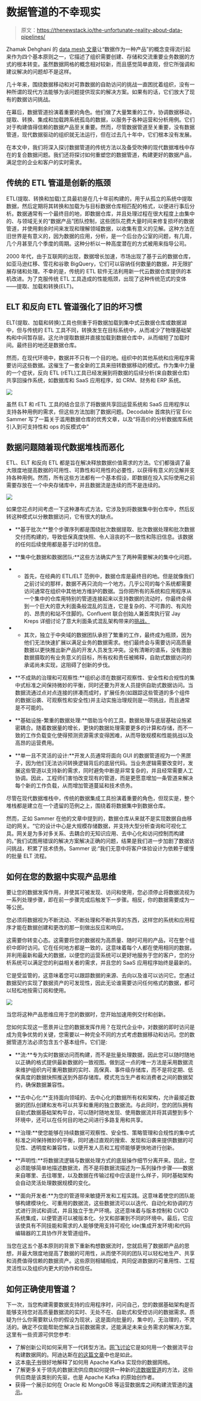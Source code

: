 # 数据管道的不幸现实

> 原文：<https://thenewstack.io/the-unfortunate-reality-about-data-pipelines/>

Zhamak Dehghani 的 [data mesh 文章](https://martinfowler.com/articles/data-mesh-principles.html)让“数据作为一种产品”的概念变得流行起来作为四个基本原则之一，它描述了组织需要创建、存储和交流重要业务数据的方式的根本转变。虽然数据网格的概念相对较新，而且感觉简单直观，但它所强调和建议解决的问题却不是这样。

几十年来，围绕数据移动和对可靠数据的自助访问的挑战一直困扰着组织，没有一种所谓的现代方法能够为该问题提供现实的解决方案。如果有的话，它们放大了现有的数据访问挑战。

在幕后，数据管道扮演着重要的角色。他们做了大量繁重的工作，协调数据移动，提取、转换、集成和加载跨系统孤岛的数据，以服务于各种运营和分析用例。它们对于构建值得信赖的数据产品至关重要。然而，尽管数据管道至关重要，没有数据管道，现代数据驱动的组织就无法运行，但在过去几十年中，它们根本没有发展。

在本文中，我们将深入探讨数据管道的传统方法以及备受吹捧的现代数据堆栈中存在的复合数据问题。我们还将探讨如何重塑您的数据管道，构建更好的数据产品，满足您的企业和客户的实时需求。

## 传统的 ETL 管道是创新的瓶颈

ETL(提取、转换和加载)工具最初是在几十年前构建的，用于从孤立的系统中提取数据，然后定期将其转换和加载为与目标数据仓库相匹配的格式，以便进行事后分析。数据通常有一个最终目的地，即数据仓库，并且处理过程在很大程度上由集中的、与领域无关的“数据产品”团队控制，这些团队花费大量时间来修复损坏的数据管道，并使用剩余时间来发现和理解领域数据，以收集有意义的见解。这种方法在旧世界是有意义的，因为数据的应用，分析，是一个后台办公室的问题，有几周，几个月甚至几个季度的周期。这种分析以一种高度潜在的方式被用来指导公司。

2000 年代，由于互联网的出现，数据增长加速，市场出现了基于云的数据仓库，如亚马逊红移、雪花和谷歌 BigQuery，它们可以容纳任何数量的数据，并无限扩展存储和处理。不幸的是，传统的 ETL 软件无法利用新一代云数据仓库提供的本机改进。为了克服传统 ETL 工具造成的性能瓶颈，出现了这种传统范式的变体——提取、加载和转换(ELT)。

## ELT 和反向 ETL 管道强化了旧的坏习惯

ELT(提取、加载和转换)工具也侧重于将数据加载到集中式云数据仓库或数据湖中，但与传统的 ETL 工具不同，转换发生在目标系统中，从而减少了物理基础架构和中间暂存层。这允许提取数据并直接加载到数据仓库中，从而缩短了加载时间。最终目的地还是数据仓库。

然而，在现代环境中，数据并不只有一个目的地。组织中的其他系统和应用程序需要访问这些数据。这催生了一套全新的工具来扭转数据移动的模式。作为集中力量的一个症状，反向 ETL (rETL)工具已经发展到将数据的后续分析(来自数据仓库)共享回操作系统，如数据库和 SaaS 应用程序，如 CRM、财务和 ERP 系统。

![](img/50e75031b94cac64393879ad2d6670b7.png)

虽然 ELT 和 rETL 工具的结合显示了将数据共享回运营系统和 SaaS 应用程序以支持各种用例的需求，但这些方法加剧了数据问题。Decodable 首席执行官 Eric Sammer 写了一篇关于滥用数据仓库的优秀文章，以及“将高价的分析数据库系统引入到可支持性和 ops 的反模式中”

## 数据问题随着现代数据堆栈而恶化

ETL、ELT 和反向 ETL 都是旨在解决释放数据价值需求的方法。它们都强调了最大限度地提高数据的可用性、可靠性和可用性的必要性，以获得有意义的见解并支持各种用例。然而，所有这些方法都有一个基本假设，即数据在投入实际使用之前需要存放在一个中央存储库中，并且数据流是连续的而不是连续的。

![](img/ded18db3021220da9f309dd2c14b2c8b.png)

如果您花点时间考虑一下这种瀑布式方法，它涉及到将数据集中到仓库中，然后反转这种模式以分散数据访问，它有很大的缺点。

*   **基于批次:**整个步骤序列都是围绕批次数据提取、批次数据处理和批次数据交付而构建的，导致低保真度快照、令人沮丧的不一致性和陈旧信息。该数据的任何后续使用都是基于过时的信息。

*   **集中化数据和数据团队:**这些方法确实产生了两种需要解决的集中化问题。

*   *   首先，在经典的 ETL/ELT 范例中，数据仓库是最终目的地。但是就像我们之前讨论的那样，数据不再只流向一个地方。几乎公司的每个系统都需要访问通常在组织中其他地方维护的数据。当你把所有的系统和应用程序从一个集中的仓库用特别的管道连接起来以支持数据的流动时，你最终会得到一个巨大的意大利面条般混乱的互连，它是复杂的、不可靠的、有风险的、昂贵的和站不住脚的。Confluent 联合创始人兼首席执行官 Jay Kreps 详细讨论了意大利面条式混乱架构带来的[挑战。](https://www.confluent.io/blog/every-company-is-becoming-software/)

*   *   其次，独立于中央域的数据团队承担了繁重的工作，最终成为瓶颈，因为他们无法快速扩展以满足业务的数据需求。他们最终会与需要访问高质量数据以更快推出新产品的开发人员发生冲突。没有清晰的谱系，没有激励数据摄取的有业务意义的目标，所有权和责任被稀释，自助式数据访问的承诺尚未实现，这阻碍了创新的步伐。

*   **不成熟的治理和可观察性:**组织必须在数据可观察性、安全性和合规性的集中式标准之间保持微妙的平衡，同时还要为开发人员提供自助式数据访问。当数据流通过点对点连接的拼凑而成时，扩展任务(如跟踪这些管道的多个组件的数据沿袭、可观察性和安全性)并主动实施治理规则是一项挑战，而且通常是不可能的。

*   **基础设施-繁重的数据处理:**借助当今的工具，数据处理与底层基础设施紧密耦合。随着数据量的增长，更快的数据处理需要更多的计算和存储，而不一致的工作负载变化使得预测资源需求变得困难，从而导致规模和性能挑战以及高昂的运营费用。

*   **单一且不灵活的设计:**开发人员通常将面向 GUI 的数据管道视为一个黑匣子，因为他们无法访问转换逻辑背后的底层代码。当业务逻辑需要改变时，发展这些管道以支持新的需求，同时避免中断是非常复杂的，并且经常需要人工协调。因此，工程师们害怕改变现有的管道，而是更愿意增加一条管道来解决每个新的工作负载，从而增加管道蔓延和技术债务。

尽管在现代数据堆栈中，传统的数据集成工具扮演着重要的角色，但现实是，整个堆栈都是建立在一个遗留的范例之上，围绕着将数据集中到数据仓库。

然而，正如 Sammer 在他的文章中提到的，数据仓库从来就不是实现数据自由移动的网关。“它的设计中心是大规模存储数据，并支持大型分析查询和可视化工具。网关是为多对多关系、去耦合的无知识应用、去中心化和访问控制而构建的。”我们试图用错误的解决方案解决正确的问题，结果是我们进一步加剧了数据访问挑战，积累了技术债务。Sammer 说:“我们无意中将客户体验设计为依赖于缓慢的批量 ELT 流程。

## 如何在您的数据中实现产品思维

要让您的数据发挥作用，并使其可被发现、访问和使用，您必须停止将数据流视为一系列处理步骤，即在前一步骤完成后触发下一步骤。相反，你的数据需要成为一等公民。

您必须将数据视为不断流动、不断处理和不断共享的东西，这样您的系统和应用程序才能在数据创建和更改的那一刻做出反应和响应。

这需要你转变心态。这需要将您的数据视为高质量、随时可用的产品，可在整个组织中即时访问。它在任何地方都是一致的，这意味着每个人都在使用相同的数据，并利用最新和最大的数据，以便您的运营系统可以更好地服务于您的客户，您的分析系统可以满足您的利益相关者的需求，并且您的 SaaS 应用程序始终是最新的。

它是受监管的，这意味着您可以跟踪数据的来源、去向以及谁可以访问它。您通过数据契约实现了数据资产的可发现性，因此无论谁需要访问任何格式的数据，都可以轻松地按需订阅和使用。

![](img/37e0611597bf3e04c4516b2dab0264b8.png)

当您将这种产品思维应用于您的数据时，您开始加速用例交付和创新。

您如何实现这一愿景并让您的数据发挥作用？在现代企业中，对数据的即时访问是成为竞争优势的关键，您需要以一种完全不同的方式考虑数据移动和访问。您的数据管道方法必须包含五个基本组件。它们是:

*   **流:**专为实时数据访问而构建，而不是批量处理数据，因此您可以随时随地以正确的格式提供最新数据的一致视图。做到这一点的唯一方法是采用数据流来维护组织内可重用数据的实时、高保真、事件级存储库，而不是将定期、低保真度的数据快照推送到外部存储库。模式充当生产者和消费者之间的数据契约，确保数据兼容性。

*   **去中心化:**支持面向领域的、去中心化的数据所有权和架构，允许最接近数据的团队创建和发布可以共享和重用的独立数据流。与此同时，您的团队拥有自助式数据基础架构平台，可以随时随地发现、使用数据流并将其调整到多个环境中，还可以在任何目的地之间进行多路复用和共享。

*   **治理:**使您能够在持续数据可观察性、安全性、策略管理和合规性的集中式标准之间保持微妙的平衡，同时通过直观的搜索、发现和沿袭来提供数据的可见性、透明度和兼容性，以便开发人员和工程师能够更快地进行创新。

*   **声明性:**将数据流逻辑与数据处理方式的底层操作细节分离开来。因此，您必须能够简单地描述数据流，而不是将数据流描述为一系列操作步骤——数据来自哪里、去往哪里，以及数据在传输过程中应该是什么样子，同时基础架构会自动灵活处理数据规模的变化。

*   **面向开发者:**为您的管道带来敏捷开发和工程实践。这意味着使您的团队能够构建模块化、可重用的数据流，这些数据流可以以迭代、自动化和协调的方式进行测试和调试，并且独立于生产环境。这还意味着与版本控制和 CI/CD 系统集成，以便管道可以被版本化、分叉和部署到不同的环境中。最后，它应该使具有不同技能和需求的人能够使用支持可视化 ide(集成开发环境)和代码编辑器的工具协作开发管道组件。

当您在这五个基本原则的背景下重新构想数据流时，您就启用了数据即产品的思想，并最大限度地提高了数据的可用性，从而使不同的团队可以轻松地生产、共享和消费值得信赖的数据资产。这些原则相辅相成，共同促进数据的可重用性、工程灵活性以及组织内更大的协作和信任。

## 如何正确使用管道？

下一次，当您构建需要数据支持的应用程序时，问问自己，您的数据基础架构是否能够支持您对高质量数据流的实时、无处不在、自助式和受控访问的数据需求。质疑为什么你需要默认你的假设为现状，这是面向批量的，集中的，无治理的，不灵活的。确定不仅能帮助您解决当前数据需求，还能满足未来业务需求的解决方案。这里有一些资源可供您参考:

*   了解创新公司如何采用下一代转型方法。[网飞讨论](https://netflixtechblog.com/data-mesh-a-data-movement-and-processing-platform-netflix-1288bcab2873)它是如何用一个数据流平台构建数据网的。阿迪达斯在[的这篇文章](https://medium.com/adidoescode/introduction-to-data-mesh-adoption-in-adidas-85b1db812fa2)中也是如此。
*   这本[电子书](https://www.confluent.io/resources/ebook/data-mesh-architectures-with-event-streams/)很好地解释了如何用 Apache Kafka 实现你的数据网格。
*   了解更多关于领先的数据流供应商如何提供一种新的[流数据管道](https://www.confluent.io/streaming-data-pipelines/)的方法，这些供应商是该类别的先驱，也是 Apache Kafka 的原始创作者。
*   获得一个展示如何在 Oracle 和 MongoDB 等运营数据库之间构建流管道的[演示](https://www.confluent.io/resources/demo/demo-how-to-use-confluent-for-streaming-data-pipelines)。

<svg xmlns:xlink="http://www.w3.org/1999/xlink" viewBox="0 0 68 31" version="1.1"><title>Group</title> <desc>Created with Sketch.</desc></svg>